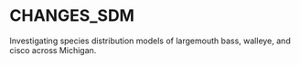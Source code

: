 # CHANGES_SDM
Investigating species distribution models of largemouth bass, walleye, and cisco across Michigan.
